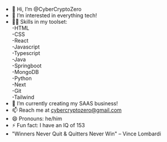 - 👋 Hi, I’m @CyberCryptoZero
- 👀 I’m interested in everything tech!
- 🧑‍💻 Skills in my toolset:<br>
  -HTML<br>
  -CSS<br>
  -React<br>
  -Javascript<br>
  -Typescript<br>
  -Java<br>
  -Springboot<br>
  -MongoDB<br>
  -Python<br>
  -Next<br>
  -Git<br>
  -Tailwind<br>
- 🌱 I’m currently creating my SAAS business!
- 📫 Reach me at cybercryptozero@gmail.com
- 😄 Pronouns: he/him
- ⚡ Fun fact: I have an IQ of 153
- "Winners Never Quit & Quitters Never Win" – Vince Lombardi

<!---
CyberCryptoZero/CyberCryptoZero is a ✨ special ✨ repository because its `README.md` (this file) appears on your GitHub profile.
You can click the Preview link to take a look at your changes.
--->
